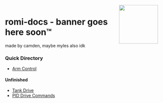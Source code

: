 <img align="right" src="https://static.wixstatic.com/media/dee7b6_267dd04aa514453fba1c74195a638c09~mv2.png/v1/fill/w_512,h_512,al_c,q_85,usm_0.66_1.00_0.01,enc_auto/imageedit_3_9641861325.png" width="128">

# romi-docs - banner goes here soon:tm:
made by camden, maybe myles also idk
### Quick Directory
- [Arm Control](arm)
#### Unfinished
- [Tank Drive](tank-drive)
- [PID Drive Commands](pid-drive)
